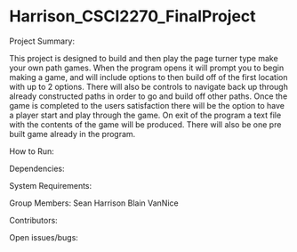 # Harrison_CSCI2270_FinalProject
Project	Summary:

This project is designed to build and then play the page turner type make your own path games.  When the program opens it will prompt you to begin making a game, and will include options to then build off of the first location with up to 2 options.  There will also be controls to navigate back up through already constructed paths in order to go and build off other paths.  Once the game is completed to the users satisfaction there will be the option to have a player start and play through the game.  On exit of the program a text file with the contents of the game will be produced.  There will also be one pre built game already in the program.

How	to	Run:

Dependencies:

System	Requirements:

Group	Members:
Sean Harrison
Blain VanNice

Contributors:

Open	issues/bugs:

